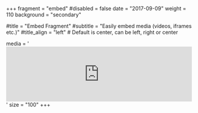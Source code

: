 +++
fragment = "embed"
#disabled = false
date = "2017-09-09"
weight = 110
background = "secondary"

#title = "Embed Fragment"
#subtitle = "Easily embed media (videos, iframes etc.)"
#title_align = "left" # Default is center, can be left, right or center

media = '<iframe src="https://docs.google.com/forms/d/e/1FAIpQLScGM7e-wim8Nn75XoK6r9fjF2v8og2yFAkLHuyvX4TA8d2NGg/viewform?embedded=true" frameborder="0" marginheight="0" width="100%" marginwidth="0">Loading…</iframe>'
size = "100" 
+++